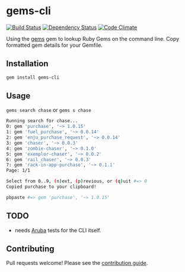 gems-cli
========

[![Build Status](https://travis-ci.org/chaserx/gems-cli.svg?branch=master)](https://travis-ci.org/chaserx/gems-cli)
[![Dependency Status](https://gemnasium.com/chaserx/gems-cli.svg)](https://gemnasium.com/chaserx/gems-cli)
[![Code Climate](https://codeclimate.com/github/chaserx/gems-cli/badges/gpa.svg)](https://codeclimate.com/github/chaserx/gems-cli)

Using the [gems](https://github.com/rubygems/gems) gem to lookup Ruby Gems on
the command line. Copy formatted gem details for your Gemfile.

## Installation

```bash
gem install gems-cli
```

## Usage

`gems search chase` or `gems s chase`

```bash
Running search for chase...
0: gem 'purchase', '~> 1.0.15'
1: gem 'fuel_purchase', '~> 0.0.14'
2: gem 'enju_purchase_request', '~> 0.0.14'
3: gem 'chaser', '~> 0.0.3'
4: gem 'zombie-chaser', '~> 0.1.0'
5: gem 'exemplor-chaser', '~> 0.0.2'
6: gem 'rail_chaser', '~> 0.0.3'
7: gem 'rack-in-app-purchase', '~> 0.1.1'
Page: 1/1

Select from 0..9, (n)ext, (p)revious, or (q)uit #=> 0
Copied purchase to your clipboard!
```

```bash
pbpaste #=> gem 'purchase', '~> 1.0.15'
```

## TODO

- needs [Aruba](https://github.com/cucumber/aruba) tests for the CLI itself.

## Contributing

Pull requests welcome! Please see the [contribution guide](CONTRIBUTING.md).
